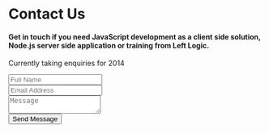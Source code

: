 # Contact Us

#### Get in touch if you need JavaScript development as a client side solution, Node.js server side application or training from Left Logic.

Currently taking enquiries for 2014

<form action="/contact" method="post">
  <div class="input input_text">
    <input type="text" name="full_name" placeholder="Full Name" required />
  </div>
  <div class="input input_text">
    <input type="email" name="email_address" placeholder="Email Address" required />
  </div>
  <div class="input">
    <textarea name="message" placeholder="Message" required></textarea>
  </div>
  <div class="input">
    <input class="button" type="submit" value="Send Message" />
  </div>
</form>
